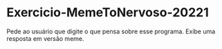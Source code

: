 # Exercicio-MemeToNervoso-20221
Pede ao usuário que digite o que pensa sobre esse programa. Exibe uma resposta em versão meme.
